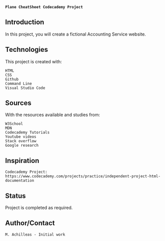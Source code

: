 **`Plane CheatSheet Codecademy Project`**

## Introduction

In this project, you will create a fictional Accounting Service website. 

## Technologies

This project is created with:

    HTML
    CSS
    Github
    Command Line
    Visual Studio Code

## Sources

With the resources available and studies from:

    W3School
    MDN
    Codecademy Tutorials
    Youtube videos
    Stack overflow
    Google research
    

## Inspiration

    Codecademy Project: https://www.codecademy.com/projects/practice/independent-project-html-documentation

## Status

Project is completed as required.

## Author/Contact

    M. Achilleas - Initial work
   
    
